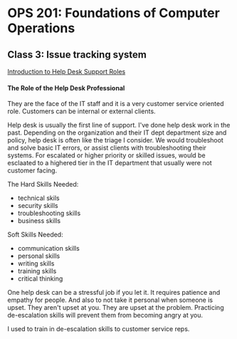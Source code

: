 # OPS 201: Foundations of Computer Operations

## Class 3: Issue tracking system

[Introduction to Help Desk Support Roles](https://www.pearsonitcertification.com/articles/article.aspx?p=2260779&seqNum=5)

#### The Role of the Help Desk Professional

They are the face of the IT staff and it is a very customer service oriented role. Customers can be internal or external clients.

Help desk is usually the first line of support. I've done help desk work in the past. Depending on the organization and their IT dept department size and policy, help desk is often like the triage I consider. We would troubleshoot and solve basic IT errors, or assist clients with troubleshooting their systems. For escalated or higher priority or skilled issues, would be esclaated to a highered tier in the IT department that usually were not customer facing.

The Hard Skills Needed:
  * technical skils
  * security skills
  * troubleshooting skills
  * business skills

Soft Skills Needed:
  * communication skills
  * personal skills
  * writing skills
  * training skills
  * critical thinking

One help desk can be a stressful job if you let it. It requires patience and empathy for people. And also to not take it personal when someone is upset. They aren't upset at you. They are upset at the problem. Practicing de-escalation skills will prevent them from becoming angry at you.

I used to train in de-escalation skills to customer service reps.